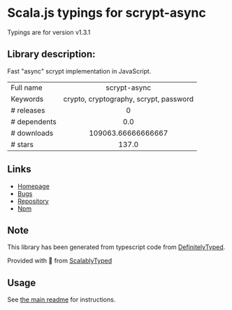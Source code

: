 
# Scala.js typings for scrypt-async

Typings are for version v1.3.1

## Library description:
Fast "async" scrypt implementation in JavaScript.

|                    |                 |
| ------------------ | :-------------: |
| Full name          | scrypt-async |
| Keywords           | crypto, cryptography, scrypt, password |
| # releases         | 0 |
| # dependents       | 0.0 |
| # downloads        | 109063.66666666667 |
| # stars            | 137.0 |

## Links
- [Homepage](https://github.com/dchest/scrypt-async-js)
- [Bugs](https://github.com/dchest/scrypt-async-js/issues)
- [Repository](https://github.com/dchest/scrypt-async-js)
- [Npm](https://www.npmjs.com/package/scrypt-async)
    


## Note
This library has been generated from typescript code from [DefinitelyTyped](https://definitelytyped.org).

Provided with :purple_heart: from [ScalablyTyped](https://github.com/oyvindberg/ScalablyTyped)

## Usage
See [the main readme](../../readme.md) for instructions.


